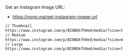 Get an Instagram Image URL: 
- https://nono.ma/get-instagram-image-url

```sh
// Thumbnail
https://www.instagram.com/p/BI0BQkfh0ed/media/?size=t
// Medium
https://www.instagram.com/p/BI0BQkfh0ed/media/?size=m
// Large
https://www.instagram.com/p/BI0BQkfh0ed/media/?size=l
```

